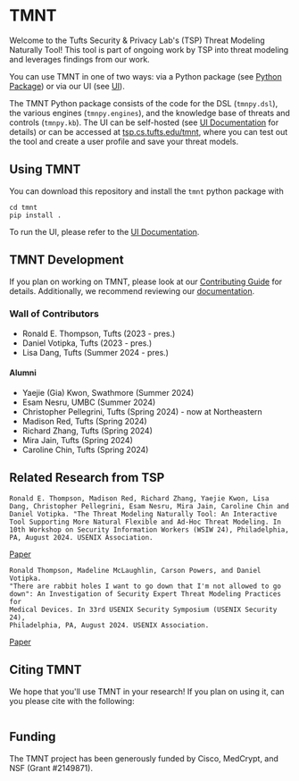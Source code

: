 # TMNT

Welcome to the Tufts Security & Privacy Lab's (TSP) Threat Modeling Naturally Tool! This tool is part of ongoing work by TSP into threat modeling and leverages findings from our work.

You can use TMNT in one of two ways: via a Python package (see [Python Package](https://github.com/tufts-tsp/tmnpy)) or via our UI (see [UI](https://github.com/tufts-tsp/tmnt-app)).

The TMNT Python package consists of the code for the DSL (`tmnpy.dsl`), the various engines (`tmnpy.engines`), and the knowledge base of threats and controls (`tmnpy.kb`). The UI can be self-hosted (see [UI Documentation](https://github.com/tufts-tsp/tmnt-app) for details) or can be accessed at [tsp.cs.tufts.edu/tmnt](https://tsp.cs.tufts.edu/tmnt), where you can test out the tool and create a user profile and save your threat models.

## Using TMNT

You can download this repository and install the `tmnt` python package with
```
cd tmnt
pip install .
```

To run the UI, please refer to the [UI Documentation](https://github.com/tufts-tsp/tmnt-app).

## TMNT Development

If you plan on working on TMNT, please look at our [Contributing Guide](docs/source/contributing.md) for details. Additionally, we recommend reviewing our [documentation](https://tsp.cs.tufts.edu/tmnt).

### Wall of Contributors

- Ronald E. Thompson, Tufts (2023 - pres.)
- Daniel Votipka, Tufts (2023 - pres.)
- Lisa Dang, Tufts (Summer 2024 - pres.)

#### Alumni
- Yaejie (Gia) Kwon, Swathmore (Summer 2024)
- Esam Nesru, UMBC (Summer 2024)
- Christopher Pellegrini, Tufts (Spring 2024) - now at Northeastern
- Madison Red, Tufts (Spring 2024)
- Richard Zhang, Tufts (Spring 2024)
- Mira Jain, Tufts (Spring 2024)
- Caroline Chin, Tufts (Spring 2024)

## Related Research from TSP
```
Ronald E. Thompson, Madison Red, Richard Zhang, Yaejie Kwon, Lisa Dang, Christopher Pellegrini, Esam Nesru, Mira Jain, Caroline Chin and Daniel Votipka. "The Threat Modeling Naturally Tool: An Interactive Tool Supporting More Natural Flexible and Ad-Hoc Threat Modeling. In 10th Workshop on Security Information Workers (WSIW 24), Philadelphia, PA, August 2024. USENIX Association.
```
[Paper](https://security-information-workers.github.io/downloads/wsiw2024-final18.pdf)

```
Ronald Thompson, Madeline McLaughlin, Carson Powers, and Daniel Votipka.
"There are rabbit holes I want to go down that I'm not allowed to go
down": An Investigation of Security Expert Threat Modeling Practices for
Medical Devices. In 33rd USENIX Security Symposium (USENIX Security 24),
Philadelphia, PA, August 2024. USENIX Association.
```
[Paper](https://www.usenix.org/conference/usenixsecurity24/presentation/thompson)



## Citing TMNT
We hope that you'll use TMNT in your research! If you plan on using it, can you please cite with the following:
```
```

## Funding
The TMNT project has been generously funded by Cisco, MedCrypt, and NSF (Grant #2149871).
